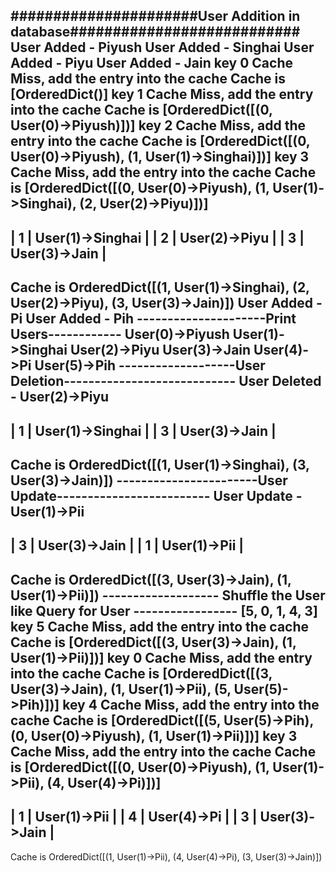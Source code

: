 ######################User Addition in database###########################
User Added -  Piyush
User Added -  Singhai
User Added -  Piyu
User Added -  Jain
key 0 Cache Miss, add the entry into the cache Cache is [OrderedDict()]
key 1 Cache Miss, add the entry into the cache Cache is [OrderedDict([(0, User(0)->Piyush)])]
key 2 Cache Miss, add the entry into the cache Cache is [OrderedDict([(0, User(0)->Piyush), (1, User(1)->Singhai)])]
key 3 Cache Miss, add the entry into the cache Cache is [OrderedDict([(0, User(0)->Piyush), (1, User(1)->Singhai), (2, User(2)->Piyu)])]
----------------------------------
|  1  |     User(1)->Singhai          |
|  2  |     User(2)->Piyu          |
|  3  |     User(3)->Jain          |
----------------------------------
Cache is OrderedDict([(1, User(1)->Singhai), (2, User(2)->Piyu), (3, User(3)->Jain)])
User Added -  Pi
User Added -  Pih
---------------------Print Users------------
User(0)->Piyush
User(1)->Singhai
User(2)->Piyu
User(3)->Jain
User(4)->Pi
User(5)->Pih
-------------------User Deletion----------------------------
User Deleted -  User(2)->Piyu
----------------------------------
|  1  |     User(1)->Singhai          |
|  3  |     User(3)->Jain          |
----------------------------------
Cache is OrderedDict([(1, User(1)->Singhai), (3, User(3)->Jain)])
-----------------------User Update-------------------------
User Update -  User(1)->Pii
----------------------------------
|  3  |     User(3)->Jain          |
|  1  |     User(1)->Pii          |
----------------------------------
Cache is OrderedDict([(3, User(3)->Jain), (1, User(1)->Pii)])
------------------- Shuffle the User like Query for User -----------------
[5, 0, 1, 4, 3]
key 5 Cache Miss, add the entry into the cache Cache is [OrderedDict([(3, User(3)->Jain), (1, User(1)->Pii)])]
key 0 Cache Miss, add the entry into the cache Cache is [OrderedDict([(3, User(3)->Jain), (1, User(1)->Pii), (5, User(5)->Pih)])]
key 4 Cache Miss, add the entry into the cache Cache is [OrderedDict([(5, User(5)->Pih), (0, User(0)->Piyush), (1, User(1)->Pii)])]
key 3 Cache Miss, add the entry into the cache Cache is [OrderedDict([(0, User(0)->Piyush), (1, User(1)->Pii), (4, User(4)->Pi)])]
----------------------------------
|  1  |     User(1)->Pii          |
|  4  |     User(4)->Pi          |
|  3  |     User(3)->Jain          |
----------------------------------
Cache is OrderedDict([(1, User(1)->Pii), (4, User(4)->Pi), (3, User(3)->Jain)])
